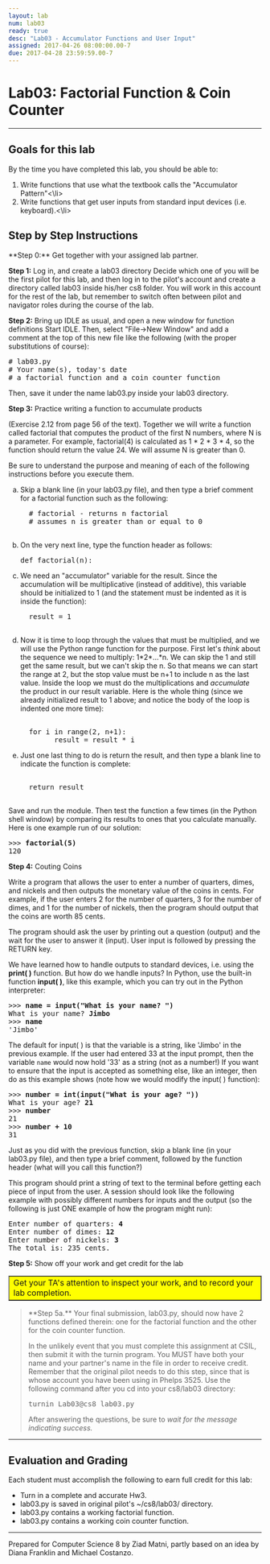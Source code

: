 ```yaml
---
layout: lab
num: lab03
ready: true
desc: "Lab03 - Accumulator Functions and User Input"
assigned: 2017-04-26 08:00:00.00-7
due: 2017-04-28 23:59:59.00-7
---
```


<div markdown='1'>

<h1>Lab03: Factorial Function & Coin Counter</h1>
<hr>
<h2>Goals for this lab</h2>

By the time you have completed this lab, you should be able to:
<ol>
<li>Write functions that use what the textbook calls the "Accumulator Pattern"<\li>
<li>Write functions that get user inputs from standard input devices (i.e. keyboard).<\li>
</ol>

<h2>Step by Step Instructions</h2>
**Step 0:** Get together with your assigned lab partner.

**Step 1:** Log in, and create a lab03 directory
Decide which one of you will be the first pilot for this lab, and then log in to the pilot's account and create a directory called lab03 inside his/her cs8 folder. You will work in this account for the rest of the lab, but remember to switch often between pilot and navigator roles during the course of the lab.</p>

**Step 2:** Bring up IDLE as usual, and open a new window for function definitions
Start IDLE. Then, select &quot;File-&gt;New Window&quot; and add a comment at the top of this new file like the following (with the proper substitutions of course): 

<pre>
# lab03.py
# Your name(s), today's date
# a factorial function and a coin counter function
</pre>

Then, save it under the name lab03.py inside your lab03 directory.

**Step 3:** Practice writing a function to accumulate products

(Exercise 2.12 from page 56 of the text). Together we will write a function called factorial that computes the product of the first N numbers, where N is a parameter. For example, factorial(4) is calculated as 1 * 2 * 3 * 4, so the function should return the value 24. We will assume N is greater than 0.

Be sure to understand the purpose and meaning of each of the following instructions before you execute them.

<ol type="a">

<li>Skip a blank line (in your lab03.py file), and then type a brief comment for a factorial function such as the following:
  <pre>
  # factorial - returns n factorial 
  # assumes n is greater than or equal to 0
  </pre>
</li>

<li>On the very next line, type the function header as follows:
  <pre>def factorial(n):</pre>
</li>

<li>We need an "accumulator" variable for the result. Since the accumulation will be multiplicative (instead of additive), this variable should be initialized to 1 (and the statement must be indented as it is inside the function):
  <pre>
  result = 1
  </pre>
</li>

<li>Now it is time to loop through the values that must be multiplied, and we will use the Python range function for the purpose. First let's <em>think</em> about the sequence we need to multiply: 1*2*...*n. We can skip the 1 and still get the same result, but we can't skip the n. So that means we can start the range at 2, but the stop value must be n+1 to include n as the last value. Inside the loop we must do the multiplications and <em>accumulate</em> the product in our result variable. Here is the whole thing (since we already initialized result to 1 above; and notice the body of the loop is indented one more time):
  <pre>    
  for i in range(2, n+1):
        result = result * i
</pre>
</li>

<li>Just one last thing to do is return the result, and then type a blank line to indicate the function is complete:
  <pre>    
  return result
  </pre>
</li>
</ol>

Save and run the module. Then test the function a few times (in the Python shell window) by comparing its results to ones that you calculate manually.  Here is one example run of our solution:
<pre>
>>> <b>factorial(5)</b>
120
</pre>

**Step 4:** Couting Coins

Write a program that allows the user to enter a number of quarters, dimes, and nickels and then outputs the monetary value of the coins in cents. For example, if the user enters 2 for the number of quarters, 3 for the number of dimes, and 1 for the number of nickels, then the program should output that the coins are worth 85 cents.

The program should ask the user by printing out a question (output) and the wait for the user to answer it (input). User input is followed by pressing the RETURN key.

We have learned how to handle outputs to standard devices, i.e. using the <b>print( )</b> function. But how do we handle inputs? In Python, use the built-in function <b>input( )</b>, like this example, which you can try out in the Python interpreter:
<pre>
>>> <b>name = input("What is your name? ")</b>
What is your name? <b>Jimbo</b>
>>> <b>name</b>
'Jimbo'
</pre>

The default for input( ) is that the variable is a string, like 'Jimbo' in the previous example. If the user had entered 33 at the input prompt, then the variable <code>name</code> would now hold '33' as a string (not as a number!) If you want to ensure that the input is accepted as something else, like an integer, then do as this example shows (note how we would modify the input( ) function):
<pre>
>>> <b>number = int(input("What is your age? "))</b>
What is your age? <b>21</b>
>>> <b>number</b>
21
>>> <b>number + 10</b>
31
</pre>

Just as you did with the previous function, skip a blank line (in your lab03.py file), and then type a brief comment, followed by the function header (what will you call this function?)

This program should print a string of text to the terminal before getting each piece of input from the user. A session should look like the following example with possibly different numbers for inputs and the output (so the following is just ONE example of how the program might run):
<pre>
Enter number of quarters: <b>4</b>
Enter number of dimes: <b>12</b>
Enter number of nickels: <b>3</b>
The total is: 235 cents.
</pre>

**Step 5:** Show off your work and get credit for the lab

<table bgcolor="yellow" border="1" cellpadding="4"><tbody><tr><td>
   Get your TA's attention to inspect your work, and to record your lab completion.
</td></tr></tbody></table>

<blockquote>
**Step 5a.**
Your final submission, lab03.py, should now have 2 functions defined therein: one for the factorial function and the other for the coin counter function.

In the unlikely event that you must complete this assignment at CSIL, then submit it with the turnin program. You MUST have both your name and your partner's name in the file in order to receive credit. Remember that the original pilot needs to do this step, since that is whose account you have been using in Phelps 3525. Use the following command after you cd into your cs8/lab03 directory:

<pre>turnin Lab03@cs8 lab03.py</pre>

After answering the questions, be sure to <em>wait for the message indicating success.</em>
</blockquote>

<hr>
<h2>Evaluation and Grading</h2>
Each student must accomplish the following to earn full credit for this lab:
 <ul>
   <li>Turn in a complete and accurate Hw3.</li>
   <li>lab03.py is saved in original pilot's ~/cs8/lab03/ directory.</li>
   <li>lab03.py contains a working factorial function.</li>
   <li>lab03.py contains a working coin counter function.</li>
 </ul>

<hr>
 <p>Prepared for Computer Science 8 by Ziad Matni, partly based on an idea by Diana Franklin and Michael Costanzo.</p>

</div>
